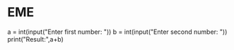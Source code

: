 # EME
a = int(input("Enter first number: "))
b = int(input("Enter second number: "))
print("Result:",a+b)
